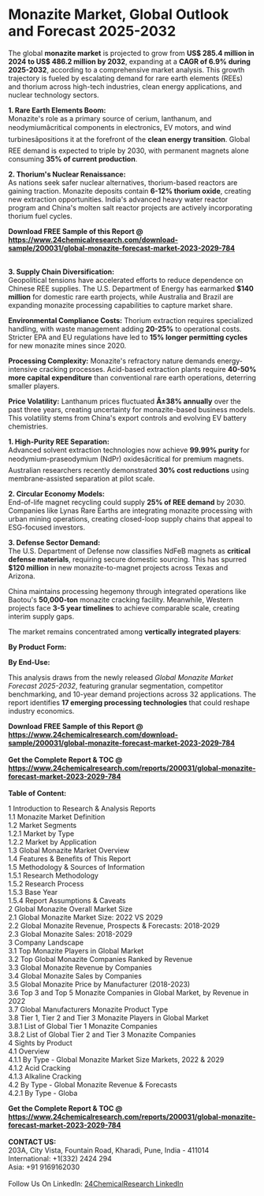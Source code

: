 <h1>Monazite Market, Global Outlook and Forecast 2025-2032</h1><p>The global <strong>monazite market</strong> is projected to grow from <strong>US$ 285.4 million in 2024 to US$ 486.2 million by 2032</strong>, expanding at a <strong>CAGR of 6.9% during 2025-2032</strong>, according to a comprehensive market analysis. This growth trajectory is fueled by escalating demand for rare earth elements (REEs) and thorium across high-tech industries, clean energy applications, and nuclear technology sectors.</p><p><strong>1. Rare Earth Elements Boom:</strong><br>
Monazite's role as a primary source of cerium, lanthanum, and neodymiumâcritical components in electronics, EV motors, and wind turbinesâpositions it at the forefront of the <strong>clean energy transition</strong>. Global REE demand is expected to triple by 2030, with permanent magnets alone consuming <strong>35% of current production</strong>.</p><p><strong>2. Thorium's Nuclear Renaissance:</strong><br>
As nations seek safer nuclear alternatives, thorium-based reactors are gaining traction. Monazite deposits contain <strong>6-12% thorium oxide</strong>, creating new extraction opportunities. India's advanced heavy water reactor program and China's molten salt reactor projects are actively incorporating thorium fuel cycles.</p><div><b>Download FREE Sample of this Report @ 
            <a href="https://www.24chemicalresearch.com/download-sample/200031/global-monazite-forecast-market-2023-2029-784">
            https://www.24chemicalresearch.com/download-sample/200031/global-monazite-forecast-market-2023-2029-784</a></b></div><br><p><strong>3. Supply Chain Diversification:</strong><br>
Geopolitical tensions have accelerated efforts to reduce dependence on Chinese REE supplies. The U.S. Department of Energy has earmarked <strong>$140 million</strong> for domestic rare earth projects, while Australia and Brazil are expanding monazite processing capabilities to capture market share.</p><p><strong>Environmental Compliance Costs:</strong> Thorium extraction requires specialized handling, with waste management adding <strong>20-25%</strong> to operational costs. Stricter EPA and EU regulations have led to <strong>15% longer permitting cycles</strong> for new monazite mines since 2020.</p><p><strong>Processing Complexity:</strong> Monazite's refractory nature demands energy-intensive cracking processes. Acid-based extraction plants require <strong>40-50% more capital expenditure</strong> than conventional rare earth operations, deterring smaller players.</p><p><strong>Price Volatility:</strong> Lanthanum prices fluctuated <strong>Â±38% annually</strong> over the past three years, creating uncertainty for monazite-based business models. This volatility stems from China's export controls and evolving EV battery chemistries.</p><p><strong>1. High-Purity REE Separation:</strong><br>
Advanced solvent extraction technologies now achieve <strong>99.99% purity</strong> for neodymium-praseodymium (NdPr) oxidesâcritical for premium magnets. Australian researchers recently demonstrated <strong>30% cost reductions</strong> using membrane-assisted separation at pilot scale.</p><p><strong>2. Circular Economy Models:</strong><br>
End-of-life magnet recycling could supply <strong>25% of REE demand</strong> by 2030. Companies like Lynas Rare Earths are integrating monazite processing with urban mining operations, creating closed-loop supply chains that appeal to ESG-focused investors.</p><p><strong>3. Defense Sector Demand:</strong><br>
The U.S. Department of Defense now classifies NdFeB magnets as <strong>critical defense materials</strong>, requiring secure domestic sourcing. This has spurred <strong>$120 million</strong> in new monazite-to-magnet projects across Texas and Arizona.</p><p>China maintains processing hegemony through integrated operations like Baotou's <strong>50,000-ton</strong> monazite cracking facility. Meanwhile, Western projects face <strong>3-5 year timelines</strong> to achieve comparable scale, creating interim supply gaps.</p><p>The market remains concentrated among <strong>vertically integrated players</strong>:</p><p><strong>By Product Form:</strong></p><p><strong>By End-Use:</strong></p><p>This analysis draws from the newly released <em>Global Monazite Market Forecast 2025-2032</em>, featuring granular segmentation, competitor benchmarking, and 10-year demand projections across 32 applications. The report identifies <strong>17 emerging processing technologies</strong> that could reshape industry economics.</p><div><b>Download FREE Sample of this Report @ 
            <a href="https://www.24chemicalresearch.com/download-sample/200031/global-monazite-forecast-market-2023-2029-784">
            https://www.24chemicalresearch.com/download-sample/200031/global-monazite-forecast-market-2023-2029-784</a></b></div><br><div><b>Get the Complete Report & TOC @ 
            <a href="https://www.24chemicalresearch.com/reports/200031/global-monazite-forecast-market-2023-2029-784">
            https://www.24chemicalresearch.com/reports/200031/global-monazite-forecast-market-2023-2029-784</a></b></div><br>
            <b>Table of Content:</b><p>1 Introduction to Research & Analysis Reports<br />
    1.1 Monazite Market Definition<br />
    1.2 Market Segments<br />
        1.2.1 Market by Type<br />
        1.2.2 Market by Application<br />
    1.3 Global Monazite Market Overview<br />
    1.4 Features & Benefits of This Report<br />
    1.5 Methodology & Sources of Information<br />
        1.5.1 Research Methodology<br />
        1.5.2 Research Process<br />
        1.5.3 Base Year<br />
        1.5.4 Report Assumptions & Caveats<br />
2 Global Monazite Overall Market Size<br />
    2.1 Global Monazite Market Size: 2022 VS 2029<br />
    2.2 Global Monazite Revenue, Prospects & Forecasts: 2018-2029<br />
    2.3 Global Monazite Sales: 2018-2029<br />
3 Company Landscape<br />
    3.1 Top Monazite Players in Global Market<br />
    3.2 Top Global Monazite Companies Ranked by Revenue<br />
    3.3 Global Monazite Revenue by Companies<br />
    3.4 Global Monazite Sales by Companies<br />
    3.5 Global Monazite Price by Manufacturer (2018-2023)<br />
    3.6 Top 3 and Top 5 Monazite Companies in Global Market, by Revenue in 2022<br />
    3.7 Global Manufacturers Monazite Product Type<br />
    3.8 Tier 1, Tier 2 and Tier 3 Monazite Players in Global Market<br />
        3.8.1 List of Global Tier 1 Monazite Companies<br />
        3.8.2 List of Global Tier 2 and Tier 3 Monazite Companies<br />
4 Sights by Product<br />
    4.1 Overview<br />
        4.1.1 By Type - Global Monazite Market Size Markets, 2022 & 2029<br />
        4.1.2 Acid Cracking<br />
        4.1.3 Alkaline Cracking<br />
    4.2 By Type - Global Monazite Revenue & Forecasts<br />
        4.2.1 By Type - Globa</p><div><b>Get the Complete Report & TOC @ 
            <a href="https://www.24chemicalresearch.com/reports/200031/global-monazite-forecast-market-2023-2029-784">
            https://www.24chemicalresearch.com/reports/200031/global-monazite-forecast-market-2023-2029-784</a></b></div><br><b>CONTACT US:</b><br>
            203A, City Vista, Fountain Road, Kharadi, Pune, India - 411014<br>
            International: +1(332) 2424 294<br>
            Asia: +91 9169162030 <br><br>
            Follow Us On LinkedIn: <a href="https://www.linkedin.com/company/24chemicalresearch/">24ChemicalResearch LinkedIn</a>